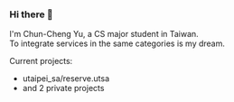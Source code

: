 ### Hi there 👋

I'm Chun-Cheng Yu, a CS major student in Taiwan.  
To integrate services in the same categories is my dream.

Current projects:
- utaipei_sa/reserve.utsa
- and 2 private projects

<!--
**Chun-Cheng/Chun-CHeng** is a ✨ _special_ ✨ repository because its `README.md` (this file) appears on your GitHub profile.

Here are some ideas to get you started:

- 🔭 I’m currently working on ...
- 🌱 I’m currently learning ...
- 👯 I’m looking to collaborate on ...
- 🤔 I’m looking for help with ...
- 💬 Ask me about ...
- 📫 How to reach me: ...
- 😄 Pronouns: ...
- ⚡ Fun fact: ...
-->
